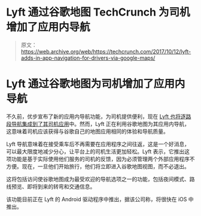 # Lyft 通过谷歌地图 TechCrunch 为司机增加了应用内导航

> 原文：<https://web.archive.org/web/https://techcrunch.com/2017/10/12/lyft-adds-in-app-navigation-for-drivers-via-google-maps/>

# Lyft 通过谷歌地图为司机增加了应用内导航

不久前，优步宣布了新的应用内导航功能，为司机提供便利，现在 [Lyft 也将逐路段导航集成到了其司机应用](https://web.archive.org/web/20221208111854/https://blog.lyft.com/posts/announcing-lyft-navigation)中。然而，Lyft 正在利用谷歌地图为其应用内导航，这意味着司机应该获得与谷歌自己的地图应用相同的体验和导航质量。

Lyft 导航意味着在接受乘车后不再需要在应用程序之间往返，这是一个好消息，可以最大限度地减少分心，让平台上的司机生活更加轻松。Lyft 表示，它推出这项功能是基于实际使用他们服务的司机的反馈，因为必须管理两个外部应用程序不方便。现在，一旦他们开始旅行，他们将立即进入谷歌地图视图，而不必退出。

这将包括访问使谷歌地图成为最受欢迎的导航选项之一的功能，包括夜间模式、路线预览、即将到来的转弯和交通信息。

该功能目前正在 Lyft 的 Android 驱动程序中推出，据该公司称，将很快在 iOS 中推出。